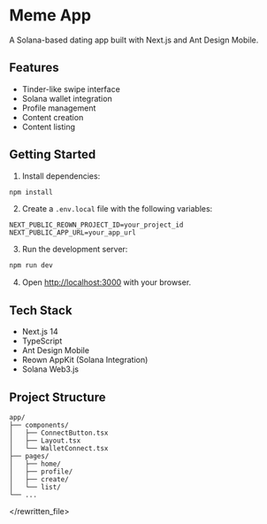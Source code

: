 # Meme App

A Solana-based dating app built with Next.js and Ant Design Mobile.

## Features

- Tinder-like swipe interface
- Solana wallet integration
- Profile management
- Content creation
- Content listing

## Getting Started

1. Install dependencies:
```bash
npm install
```

2. Create a `.env.local` file with the following variables:
```
NEXT_PUBLIC_REOWN_PROJECT_ID=your_project_id
NEXT_PUBLIC_APP_URL=your_app_url
```

3. Run the development server:
```bash
npm run dev
```

4. Open [http://localhost:3000](http://localhost:3000) with your browser.

## Tech Stack

- Next.js 14
- TypeScript
- Ant Design Mobile
- Reown AppKit (Solana Integration)
- Solana Web3.js

## Project Structure

```
app/
├── components/
│   ├── ConnectButton.tsx
│   ├── Layout.tsx
│   └── WalletConnect.tsx
├── pages/
│   ├── home/
│   ├── profile/
│   ├── create/
│   └── list/
└── ...
```

</rewritten_file>
